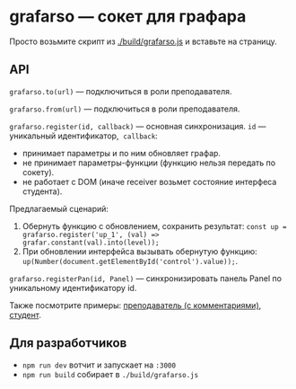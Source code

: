# grafarso &mdash; сокет для графара

Просто возьмите скрипт из [./build/grafarso.js](build/grafarso.js) и вставьте на страницу.

## API

`grafarso.to(url)` — подключиться в роли преподавателя.

`grafarso.from(url)` — подключиться в роли преподавателя.

`grafarso.register(id, callback)` — основная синхронизация. `id` — уникальный идентификатор,  `callback`:
- принимает параметры и по ним обновляет графар.
- не принимает параметры-функции (функцию нельзя передать по сокету).
- не работает с DOM (иначе receiver возьмет состояние интерфеса студента).

Предлагаемый сценарий:

1. Обернуть функцию с обновлением, сохранить результат:
  `const up = grafarso.register('up_1', (val) => grafar.constant(val).into(level));`
2. При обновлении интерфейса вызывать обернутую функцию:
  `up(Number(document.getElementById('control').value));`.

`grafarso.registerPan(id, Panel)` — синхронизировать панель Panel по
уникальному идентификатору id.

Также посмотрите примеры: [преподаватель (с комментариями)](public/index.html), [студент](public/receiver.html).

## Для разработчиков

- `npm run dev` вотчит и запускает на `:3000`
- `npm run build` собирает в `./build/grafarso.js`
